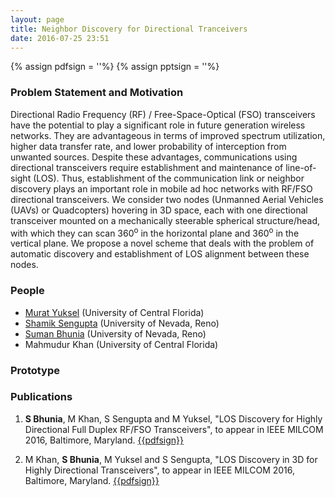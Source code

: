 ```yaml
---
layout: page
title: Neighbor Discovery for Directional Tranceivers
date: 2016-07-25 23:51
---
```

{% assign pdfsign = '<i class="fa fa-file-pdf-o"></i>'%}
{% assign pptsign = '<i class="fa fa-file-powerpoint-o"></i>'%}



### Problem Statement and Motivation
Directional  Radio  Frequency  (RF)  /  Free-Space-Optical (FSO) transceivers have the potential to play a significant role  in  future  generation  wireless  networks.  They  are  advantageous  in  terms  of  improved  spectrum  utilization,  higher  data transfer  rate,  and  lower  probability  of  interception  from  unwanted sources. Despite these advantages, communications using directional  transceivers  require  establishment  and  maintenance of line-of-sight (LOS). Thus, establishment of the communication link or neighbor discovery plays an important role in mobile ad hoc networks with RF/FSO directional transceivers. We consider two  nodes  (Unmanned  Aerial  Vehicles  (UAVs)  or  Quadcopters) hovering   in   3D   space,   each   with   one   directional   transceiver mounted  on  a  mechanically  steerable  spherical  structure/head,
with which they can scan 360<sup>o</sup> in the horizontal plane and 360<sup>o</sup> in  the  vertical  plane.  We  propose  a  novel  scheme  that  deals with  the  problem  of  automatic  discovery  and  establishment  of LOS  alignment  between  these  nodes.


### People
- [Murat Yuksel](https://www.cse.unr.edu/~yuksem/) (University of Central Florida)
- [Shamik Sengupta](https://www.cse.unr.edu/~shamik/) (University of Nevada, Reno)
- [Suman Bhunia](http://www.sbhunia.me) (University of Nevada, Reno)
- Mahmudur Khan (University of Central Florida)


### Prototype

### Publications
1. **S Bhunia**, M Khan, S Sengupta and M Yuksel, "LOS Discovery for Highly Directional Full Duplex RF/FSO Transceivers", to appear in IEEE MILCOM 2016, Baltimore, Maryland. [{{pdfsign}}](/publications/manuscripts/milcom_16_2d.pdf)

1. M Khan, **S Bhunia**, M Yuksel and S Sengupta, "LOS Discovery in 3D for Highly Directional Transceivers", to appear in IEEE MILCOM 2016, Baltimore, Maryland. [{{pdfsign}}](/publications/manuscripts/milcom_16_3d.pdf)
